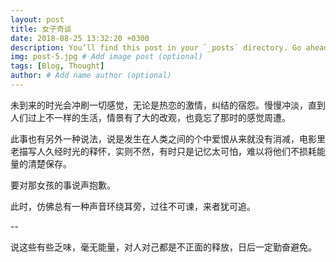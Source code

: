 ```yaml
---
layout: post
title: 女子奇谈
date: 2018-08-25 13:32:20 +0300
description: You’ll find this post in your `_posts` directory. Go ahead and edit it and re-build the site to see your changes. # Add post description (optional)
img: post-5.jpg # Add image post (optional)
tags: [Blog, Thought]
author: # Add name author (optional)
---
```


未到来的时光会冲刷一切感觉，无论是热恋的激情，纠结的宿怨。慢慢冲淡，直到人们过上不一样的生活，情景有了大的改观，也竟忘了那时的感觉周遭。

此事也有另外一种说法，说是发生在人类之间的个中爱恨从来就没有消减，电影里老描写人久经时光的释怀，实则不然，有时只是记忆太可怕，难以将他们不损耗能量的清楚保存。

要对那女孩的事说声抱歉。

此时，仿佛总有一种声音环绕耳旁，过往不可谏，来者犹可追。

--

说这些有些乏味，毫无能量，对人对己都是不正面的释放，日后一定勤奋避免。



